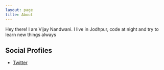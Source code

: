 ```yaml
---
layout: page
title: About
---
```


<p class="message">
  Hey there! I am Vijay Nandwani. I live in Jodhpur, code at night and try to learn new things always
</p>


## Social Profiles


* <a href="https://twitter.com/isthegeek">Twitter</a>

